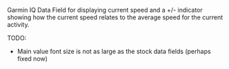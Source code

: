 Garmin IQ Data Field for displaying current speed and a +/- indicator showing how the current speed relates to the average speed for the current activity.  
  
TODO:
* Main value font size is not as large as the stock data fields (perhaps fixed now)
